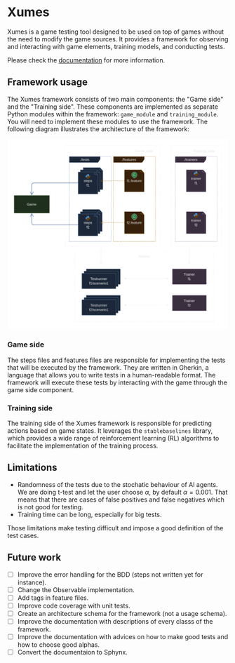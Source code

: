 # Xumes

Xumes is a game testing tool designed to be used on top of games without the need to modify the game sources. It provides a framework for observing and interacting with game elements, training models, and conducting tests.

Please check the [documentation](https://xumes.readthedocs.io/en/latest/) for more information.

## Framework usage
The Xumes framework consists of two main components: the "Game side" and the "Training side". These components are implemented as separate Python modules within the framework: `game_module` and `training_module`.
You will need to implement these modules to use the framework. The following diagram illustrates the architecture of the framework:

![framework schema](schema.png)

### Game side
The steps files and features files are responsible for implementing the tests that will be executed by the framework. They are written in Gherkin, a language that allows you to write tests in a human-readable format. The framework will execute these tests by interacting with the game through the game side component.

### Training side
The training side of the Xumes framework is responsible for predicting actions based on game states. It leverages the `stablebaselines` library, which provides a wide range of reinforcement learning (RL) algorithms to facilitate the implementation of the training process.

## Limitations

- Randomness of the tests due to the stochatic behaviour of AI agents. We are doing t-test and let the user choose $\alpha$, by default $\alpha=0.001$. That means that there are cases of false positives and false negatives which is not good for testing.
- Training time can be long, especially for big tests.

Those limitations make testing difficult and impose a good definition of the test cases.

## Future work

- [ ] Improve the error handling for the BDD (steps not written yet for instance).
- [ ] Change the Observable implementation.
- [ ] Add tags in feature files.
- [ ] Improve code coverage with unit tests.
- [ ] Create an architecture schema for the framework (not a usage schema).
- [ ] Improve the documentation with descriptions of every classs of the framework.
- [ ] Improve the documentation with advices on how to make good tests and how to choose good alphas.
- [ ] Convert the documentaion to Sphynx.
